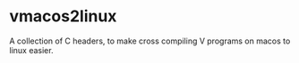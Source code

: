 # vmacos2linux
A collection of C headers, to make cross compiling V programs on macos to linux easier.
